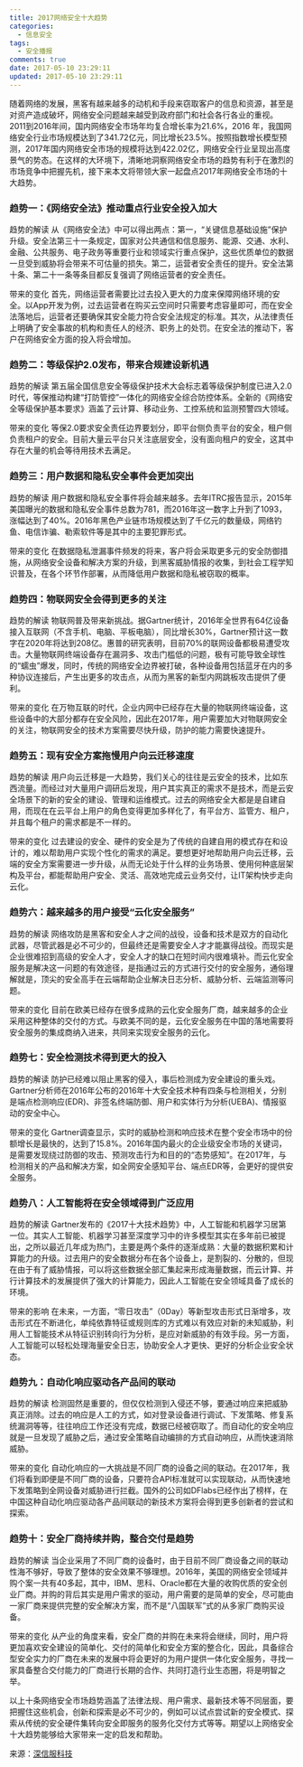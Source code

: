 ```yaml
---
title: 2017网络安全十大趋势
categories:
  - 信息安全
tags:
  - 安全播报
comments: true
date: 2017-05-10 23:29:11
updated: 2017-05-10 23:29:11
---
```

随着网络的发展，黑客有越来越多的动机和手段来窃取客户的信息和资源，甚至是对资产造成破坏，网络安全问题越来越受到政府部门和社会各行各业的重视。2011到2016年间，国内网络安全市场年均复合增长率为21.6%，2016 年，我国网络安全行业市场规模达到了341.72亿元，同比增长23.5%。按照指数增长模型预测，2017年国内网络安全市场的规模将达到422.02亿，网络安全行业呈现出高度景气的势态。在这样的大环境下，清晰地洞察网络安全市场的趋势有利于在激烈的市场竞争中把握先机，接下来本文将带领大家一起盘点2017年网络安全市场的十大趋势。

<!-- more -->
### 趋势一：《网络安全法》推动重点行业安全投入加大

趋势的解读
        从《网络安全法》中可以得出两点：第一，“关键信息基础设施”保护升级。安全法第三十一条规定，国家对公共通信和信息服务、能源、交通、水利、金融、公共服务、电子政务等重要行业和领域实行重点保护，这些优质单位的数据一旦受到威胁将会带来不可估量的损失。第二，运营者安全责任的提升。安全法第十条、第二十一条等条目都反复强调了网络运营者的安全责任。

带来的变化
首先，网络运营者需要比过去投入更大的力度来保障网络环境的安全。以App开发为例，过去运营者在购买云空间时只需要考虑容量即可，而在安全法落地后，运营者还要确保其安全能力符合安全法规定的标准。其次，从法律责任上明确了安全事故的机构和责任人的经济、职务上的处罚。在安全法的推动下，客户在网络安全方面的投入将会增加。


### 趋势二：等级保护2.0发布，带来合规建设新机遇

趋势的解读
第五届全国信息安全等级保护技术大会标志着等级保护制度已进入2.0时代，等保推动构建“打防管控”一体化的网络安全综合防控体系。全新的《网络安全等级保护基本要求》涵盖了云计算、移动业务、工控系统和监测预警四大领域。

带来的变化
等保2.0要求安全责任边界要划分，即平台侧负责平台的安全，租户侧负责租户的安全。目前大量云平台只关注底层安全，没有面向租户的安全，这其中存在大量的机会等待用技术去满足。


### 趋势三：用户数据和隐私安全事件会更加突出

趋势的解读
        用户数据和隐私安全事件将会越来越多。去年ITRC报告显示，2015年美国曝光的数据和隐私安全事件总数为781，而2016年这一数字上升到了1093，涨幅达到了40%。2016年黑色产业链市场规模达到了千亿元的数量级，网络钓鱼、电信诈骗、勒索软件等是其中的主要犯罪形式。

带来的变化
        在数据隐私泄漏事件频发的将来，客户将会采取更多元的安全防御措施，从网络安全设备和解决方案的升级，到黑客威胁情报的收集，到社会工程学知识普及，在各个环节作部署，从而降低用户数据和隐私被窃取的概率。


### 趋势四：物联网安全会得到更多的关注

趋势的解读
物联网普及带来新挑战。据Gartner统计，2016年全世界有64亿设备接入互联网（不含手机、电脑、平板电脑），同比增长30%，Gartner预计这一数字在2020年将达到208亿。惠普的研究表明，目前70%的联网设备都极易遭受攻击。大量物联网终端设备存在漏洞多、攻击门槛低的问题，极有可能导致全球性的“蠕虫”爆发，同时，传统的网络安全边界被打破，各种设备用包括蓝牙在内的多种协议连接后，产生出更多的攻击点，从而为黑客的新型内网跳板攻击提供了便利。

带来的变化
在万物互联的时代，企业内网中已经存在大量的物联网终端设备，这些设备中的大部分都存在安全风险，因此在2017年，用户需要加大对物联网安全的关注，物联网安全的技术方案需要尽快升级，防护的能力需要快速提升。

### 趋势五：现有安全方案拖慢用户向云迁移速度

趋势的解读
        用户向云迁移是一大趋势，我们关心的往往是云安全的技术，比如东西流量。而经过对大量用户调研后发现，用户其实真正的需求不是技术，而是云安全场景下的新的安全的建设、管理和运维模式。过去的网络安全大都是是自建自用，而现在在云平台上用户的角色变得更加多样化了，有平台方、监管方、租户，并且每个租户的需求都是不一样的。

带来的变化
过去建设的安全、硬件的安全是为了传统的自建自用的模式存在和设计的，难以帮助用户实现个性化的需求的满足。要想更好地帮助用户向云迁移，云端的安全方案需要进一步升级，从而无论处于什么样的业务场景、使用何种底层架构及平台，都能帮助用户安全、灵活、高效地完成云业务交付，让IT架构快步走向云化。


### 趋势六：越来越多的用户接受“云化安全服务”

趋势的解读
        网络攻防是黑客和安全人才之间的战役，设备和技术是双方的自动化武器，尽管武器是必不可少的，但最终还是需要安全人才才能赢得战役。而现实是企业很难招到高级的安全人才，安全人才的缺口在短时间内很难填补。而云化安全服务是解决这一问题的有效途径，是指通过云的方式进行交付的安全服务，通俗理解就是，顶尖的安全高手在云端帮助企业解决日志分析、威胁分析、云端监测等问题。

带来的变化
        目前在欧美已经存在很多成熟的云化安全服务厂商，越来越多的企业采用这种整体的交付的方式。与欧美不同的是，云化安全服务在中国的落地需要将安全服务的集成商纳入进来，共同来实现安全服务的云化。


### 趋势七：安全检测技术得到更大的投入

趋势的解读
防护已经难以阻止黑客的侵入，事后检测成为安全建设的重头戏。Gartner分析师在2016年公布的2016年十大安全技术种有四条与检测相关，分别是端点检测响应(EDR)、非签名终端防御、用户和实体行为分析(UEBA)、情报驱动的安全中心。

带来的变化
Gartner调查显示，实时的威胁检测和响应技术在整个安全市场中的份额增长是最快的，达到了15.8%。2016年国内最火的企业级安全市场的关键词，是需要发现绕过防御的攻击、预测攻击行为和目的的“态势感知”。在2017年，与检测相关的产品和解决方案，如全网安全感知平台、端点EDR等，会更好的提供安全服务。

### 趋势八：人工智能将在安全领域得到广泛应用

趋势的解读
Gartner发布的《2017十大技术趋势》中，人工智能和机器学习居第一位。其实人工智能、机器学习甚至深度学习中的许多模型其实在多年前已被提出，之所以最近几年成为热门，主要是两个条件的逐渐成熟：大量的数据积累和计算能力的升级。过去用户的安全数据分布在各个设备上，是割裂的、分散的，但现在由于有了威胁情报，可以将这些数据全部汇集起来形成海量数据，而云计算、并行计算技术的发展提供了强大的计算能力，因此人工智能在安全领域具备了成长的环境。

带来的影响
在未来，一方面，“零日攻击”（0Day）等新型攻击形式日渐增多，攻击形式在不断进化，单纯依靠特征或规则库的方式难以有效应对新的未知威胁，利用人工智能技术从特征识别转向行为分析，是应对新威胁的有效手段。另一方面，人工智能可以轻松处理海量安全日志，协助安全人才更快、更好的分析企业安全状态。


### 趋势九：自动化响应驱动各产品间的联动

趋势的解读
检测固然是重要的，但仅仅检测到入侵还不够，要通过响应来把威胁真正消除。过去的响应是人工的方式，如对登录设备进行调试、下发策略、修复系统漏洞等等，往往响应工作还没有完成，数据已经被窃取了。而自动化的安全响应就是一旦发现了威胁之后，通过安全策略自动编排的方式自动响应，从而快速消除威胁。

带来的变化
自动化响应的一大挑战是不同厂商的设备之间的联动。在2017年，我们将看到即便是不同厂商的设备，只要符合API标准就可以实现联动，从而快速地下发策略到全网设备对威胁进行拦截。国外的公司如DFlabs已经作出了榜样，在中国这种自动化响应驱动各产品间联动的新技术方案将会得到更多创新者的尝试和探索。


### 趋势十：安全厂商持续并购，整合交付是趋势

趋势的解读
当企业采用了不同厂商的设备时，由于目前不同厂商设备之间的联动性海不够好，导致了整体的安全效果不够理想。2016年，美国的网络安全领域并购个案一共有40多起，其中，IBM、思科、Oracle都在大量的收购优质的安全创业厂商。并购的背后其实是用户需求的驱动，用户需要的是简单的安全，尽可能由一家厂商来提供完整的安全解决方案，而不是“八国联军”式的从多家厂商购买设备。

带来的变化
  从产业的角度来看，安全厂商的并购在未来将会继续，同时，用户将更加喜欢安全建设的简单化、交付的简单化和安全方案的整合化，因此，具备综合型安全实力的厂商在未来的发展中将会更好的为用户提供一体化安全服务，寻找一家具备整合交付能力的厂商进行长期的合作、共同打造行业生态圈，将是明智之举。

  以上十条网络安全市场趋势涵盖了法律法规、用户需求、最新技术等不同层面，要把握住这些机会，创新和探索是必不可少的，例如可以试点尝试新的安全模式、探索从传统的安全硬件集转向安全即服务的服务化交付方式等等。期望以上网络安全十大趋势能够给大家带来一定的启发和帮助。

  来源：[深信服科技](http://www.sangfor.com.cn/about/source-news-product-news/691.html?from=baidu)